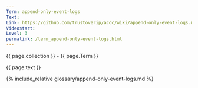 ```yaml
---
Term: append-only-event-logs
Text: 
Link: https://github.com/trustoverip/acdc/wiki/append-only-event-logs.md
Videostart: 
Level: 3
permalink: /term_append-only-event-logs.html
---
```


{{ page.collection }} - {{ page.Term }}

   {{ page.text }}

{% include_relative glossary/append-only-event-logs.md %}
